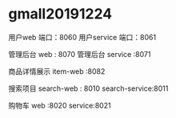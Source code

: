 # gmall20191224

用户web  端口：8060
用户service 端口：8061

管理后台 web : 8070
管理后台 service :8071

商品详情展示 item-web :8082

搜索项目  search-web : 8010
          search-service:8011
          
          
购物车 web :8020
      service:8021


